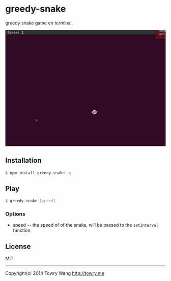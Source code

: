 # greedy-snake

greedy snake game on terminal.

![greedy-snake](./data/output.gif)

## Installation

```bash
$ npm install greedy-snake -g
```

## Play

```bash
$ greedy-snake [speed]
```

### Options

 * speed -- the speed of of the snake, will be passed to the `setInterval` function

## License

MIT

---

Copyright(c) 2014 Towry Wang <http://towry.me>
